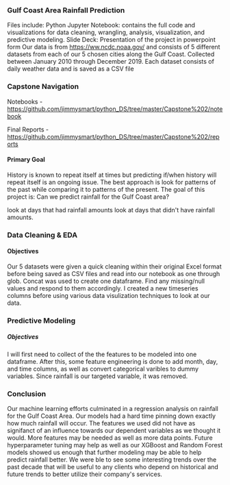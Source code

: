 ### Gulf Coast Area Rainfall Prediction
Files include:
Python Jupyter Notebook: contains the full code and visualizations for data cleaning, wrangling, analysis, visualization, and predictive modeling.
Slide Deck: Presentation of the project in powerpoint form
Our data is from https://ww.ncdc.noaa.gov/ and consists of 5 different datasets from each of our 5 chosen cities along the Gulf Coast. Collected between January 2010 through December 2019. Each dataset consists of daily weather data and is saved as a CSV file

### Capstone Navigation
Notebooks - https://github.com/jimmysmart/python_DS/tree/master/Capstone%202/notebook

Final Reports - https://github.com/jimmysmart/python_DS/tree/master/Capstone%202/reports

#### Primary Goal
History is known to repeat itself at times but predicting if/when history will repeat itself is an ongoing issue. The best approach is look for patterns of the past while comparing it to patterns of the present. The goal of this project is: Can we predict rainfall for the Gulf Coast area?

look at days that had rainfall amounts
look at days that didn't have rainfall amounts.

### Data Cleaning & EDA
#### Objectives
Our 5 datasets were given a quick cleaning within their original Excel format before being saved as CSV files and read into our notebook as one through glob. Concat was used to create one dataframe. Find any missing/null values and respond to them accordingly. I created a new timeseries columns before using various data visulization techniques to look at our data.
### Predictive Modeling
##### Objectives
I will first need to collect of the the features to be modeled into one dataframe. After this, some feature engineering is done to add month, day, and time columns, as well as convert categorical varibles to dummy variables. Since rainfall is our targeted variable, it was removed.


### Conclusion
Our machine learning efforts culminated in a regression analysis on rainfall for the Gulf Coast Area. Our models had a hard time pinning down exactly how much rainfall will occur. The features we used did not have as signifanct of an influence towards our dependent variables as we thought it would. More features may be needed as well as more data points. Future hyperparameter tuning may help as well as our XGBoost and Random Forest models showed us enough that further modeling may be able to help predict rainfall better. We were ble to see some interesting trends over the past decade that will be useful to any clients who depend on historical and future trends to better utilize their company's services.
